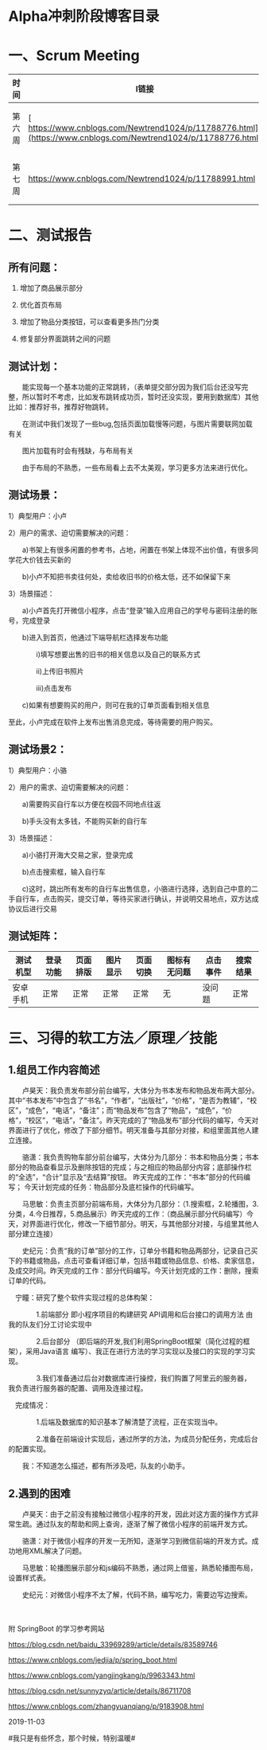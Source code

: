 #  Alpha冲刺阶段博客目录

# 一、Scrum Meeting

| 时间   | l链接                                                        | 内容     | 评价 |
| ------ | ------------------------------------------------------------ | -------- | ---- |
| 第六周 | [ https://www.cnblogs.com/Newtrend1024/p/11788776.html](https://www.cnblogs.com/Newtrend1024/p/11788776.html) | 需求分析 | 优   |
| 第七周 | https://www.cnblogs.com/Newtrend1024/p/11788991.html         | 功能实现 | 优   |

#  

# 二、测试报告

## 所有问题：

1. 增加了商品展示部分

2. 优化首页布局

3. 增加了物品分类按钮，可以查看更多热门分类

4. 修复部分界面跳转之间的问题

    

## 测试计划：

　　能实现每一个基本功能的正常跳转，（表单提交部分因为我们后台还没写完整，所以暂时不考虑，比如发布跳转成功页，暂时还没实现，要用到数据库）其他比如：推荐好书，推荐好物跳转。

　　在测试中我们发现了一些bug,包括页面加载慢等问题，与图片需要联网加载有关

　　图片加载有时会有残缺，与布局有关

　　由于布局的不熟悉，一些布局看上去不太美观，学习更多方法来进行优化。

## 测试场景：

1）典型用户：小卢

2）用户的需求、迫切需要解决的问题：

　　a)书架上有很多闲置的参考书，占地，闲置在书架上体现不出价值，有很多同学花大价钱去买新的

　　b)小卢不知把书卖往何处，卖给收旧书的价格太低，还不如保留下来

3）场景描述：

　　a)小卢首先打开微信小程序，点击“登录”输入应用自己的学号与密码注册的账号，完成登录

　　b)进入到首页，他通过下端导航栏选择发布功能

　　　　i)填写想要出售的旧书的相关信息以及自己的联系方式

　　　　ii)上传旧书照片

　　　　iii)点击发布

　　c)如果有想要购买的用户，则可在我的订单页面看到相关信息

至此，小卢完成在软件上发布出售消息完成，等待需要的用户购买。

## 测试场景2：

1）典型用户：小骆

2）用户的需求、迫切需要解决的问题：

　　a)需要购买自行车以方便在校园不同地点往返

　　b)手头没有太多钱，不能购买新的自行车

3）场景描述：

　　a)小骆打开海大交易之家，登录完成

　　b)点击搜索框，输入自行车

　　c)这时，跳出所有发布的自行车出售信息，小骆进行选择，选到自己中意的二手自行车，点击购买，提交订单，等待买家进行确认，并说明交易地点，双方达成协议后进行交易

 

## 测试矩阵：

| 测试机型 | 登录功能 | 页面排版 | 图片显示 | 页面切换 | 图标有无问题 | 点击事件 | 搜索结果 |
| -------- | -------- | -------- | -------- | -------- | ------------ | -------- | -------- |
| 安卓手机 | 正常     | 正常     | 正常     | 正常     | 无           | 没问题   | 正常     |

 

# 三、习得的软工方法／原理／技能

## 1.组员工作内容简述

　　卢昊天：我负责发布部分前台编写，大体分为书本发布和物品发布两大部分。其中“书本发布”中包含了“书名”，“作者”，“出版社”，“价格”，“是否为教辅”，“校区”，“成色”，“电话”，“备注”；而“物品发布”包含了“物品”，“成色”，“价格”，“校区”，“电话”，“备注”。昨天完成的了“物品发布”部分代码的编写，今天对界面进行了优化，修改了下部分细节。明天准备与其部分对接，和组里面其他人建立连接。

　　骆潇：我负责购物车部分前台编写，大体分为几部分：书本和物品分类；书本部分的物品查看显示及删除按钮的完成；与之相应的物品部分内容；底部操作栏的“全选”，“合计”显示及“去结算”按钮。 昨天完成的工作：“书本”部分的代码编写； 今天计划完成的任务：物品部分及底栏操作的代码编写。

　　马思敏：负责主页部分前端布局，大体分为几部分：（1.搜索框，2.轮播图，3.分类，4.今日推荐，5.商品展示）昨天完成的工作：（商品展示部分代码编写）今天，对界面进行优化，修改一下细节部分。明天，与其他部分对接，与组里其他人部分建立连接）

　　史纪元：负责“我的订单”部分的工作，订单分书籍和物品两部分，记录自己买下的书籍或物品，点击可查看详细订单，包括书籍或物品信息、价格、卖家信息，及成交时间。昨天完成的工作：部分代码编写。今天计划完成的工作：删除，搜索订单的代码。

 　宁瞳：研究了整个软件实现过程的总体构架：

　　　　1.前端部分 即小程序项目的构建研究 API调用和后台接口的调用方法 由我的队友们分工讨论实现中

　　　　2.后台部分 （即后端的开发,我们利用SpringBoot框架（简化过程的框架），采用Java语言 编写）、我正在进行方法的学习实现以及接口的实现的学习实现。

　　　　3.我们准备通过后台对数据库进行操控，我们购置了阿里云的服务器， 我负责进行服务器的配置、调用及连接过程。

 　完成情况：

　　　　1.后端及数据库的知识基本了解清楚了流程，正在实现当中。

　　　　2.准备在前端设计实现后，通过所学的方法，为成员分配任务，完成后台的配置实现。

　　我：不知道怎么描述，都有所涉及吧，队友的小助手。

## 2.遇到的困难

　　卢昊天：由于之前没有接触过微信小程序的开发，因此对这方面的操作方式非常生疏。通过队友的帮助和网上查询，逐渐了解了微信小程序的前端开发方式。

　　骆潇：对于微信小程序的开发一无所知，逐渐学习到微信前端的开发方式。成功地用XML解决了问题。

　　马思敏：轮播图展示部分和js编码不熟悉，通过网上借鉴，熟悉轮播图布局，设置样式表。

　　史纪元：对微信小程序不太了解，代码不熟，编写吃力，需要边写边搜索。

 　

附 SpringBoot 的学习参考网站

https://blog.csdn.net/baidu_33969289/article/details/83589746

https://www.cnblogs.com/jedjia/p/spring_boot.html

https://www.cnblogs.com/yangjingkang/p/9963343.html

https://blog.csdn.net/sunnyzyq/article/details/86711708

https://www.cnblogs.com/zhangyuanqiang/p/9183908.html

 

2019-11-03

\#我只是有些怀念，那个时候，特别温暖#